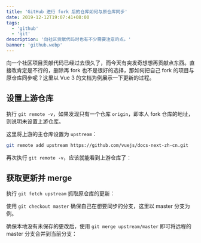 ```yaml
---
title: 'GitHub 进行 fork 后的仓库如何与原仓库同步'
date: 2019-12-12T19:07:41+08:00
tags:
  - 'github'
  - 'git'
description: '向社区贡献代码时也有不少需要注意的点。'
banner: 'github.webp'
---
```


向一个社区项目贡献代码已经过去很久了，而今天有突发奇想想再贡献点东西。直接改肯定是不行的，删除再 fork 也不是很好的选择，那如何把自己 fork 的项目与原仓库同步呢？这里以 Vue 3 的文档为例展示一下更新的过程。

<!--more-->

## 设置上游仓库

执行 `git remote -v`，如果发现只有一个仓库 `origin`，即本人 fork 仓库的地址，则说明未设置上游仓库。

这里将上游的主仓库设置为 `upstream`：

```bash
git remote add upstream https://github.com/vuejs/docs-next-zh-cn.git
```

再次执行 `git remote -v`，应该就能看到上游仓库了：

## 获取更新并 merge

执行 `git fetch upstream` 抓取原仓库的更新：

使用 `git checkout master` 确保自己在想要同步的分支，这里以 master 分支为例。

确保本地没有未保存的更改后，使用 `git merge upstream/master` 即可将远程的 master 分支合并到当前分支：
